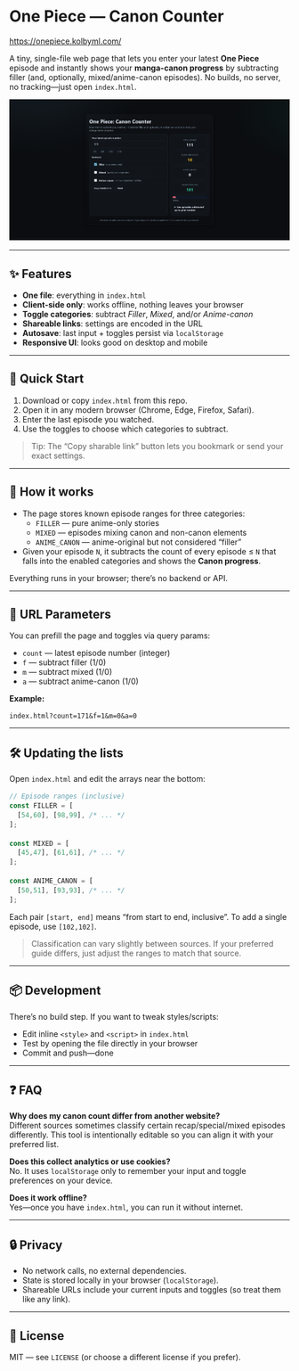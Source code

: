 # One Piece — Canon Counter

https://onepiece.kolbyml.com/

A tiny, single-file web page that lets you enter your latest **One Piece** episode and instantly shows your **manga-canon progress** by subtracting filler (and, optionally, mixed/anime-canon episodes). No builds, no server, no tracking—just open `index.html`.

![screenshot](image.png) <!-- optional; remove if you don't commit a screenshot -->

---

## ✨ Features

- **One file**: everything in `index.html`
- **Client-side only**: works offline, nothing leaves your browser
- **Toggle categories**: subtract *Filler*, *Mixed*, and/or *Anime-canon*
- **Shareable links**: settings are encoded in the URL
- **Autosave**: last input + toggles persist via `localStorage`
- **Responsive UI**: looks good on desktop and mobile

---

## 🚀 Quick Start

1. Download or copy `index.html` from this repo.
2. Open it in any modern browser (Chrome, Edge, Firefox, Safari).
3. Enter the last episode you watched.
4. Use the toggles to choose which categories to subtract.

> Tip: The “Copy sharable link” button lets you bookmark or send your exact settings.


---

## 🧭 How it works

- The page stores known episode ranges for three categories:
  - `FILLER` — pure anime-only stories
  - `MIXED` — episodes mixing canon and non-canon elements
  - `ANIME_CANON` — anime-original but not considered “filler”
- Given your episode `N`, it subtracts the count of every episode ≤ `N`
  that falls into the enabled categories and shows the **Canon progress**.

Everything runs in your browser; there’s no backend or API.

---

## 🔗 URL Parameters

You can prefill the page and toggles via query params:

- `count` — latest episode number (integer)
- `f` — subtract filler (1/0)
- `m` — subtract mixed (1/0)
- `a` — subtract anime-canon (1/0)

**Example:**

```
index.html?count=171&f=1&m=0&a=0
```

---

## 🛠️ Updating the lists

Open `index.html` and edit the arrays near the bottom:

```js
// Episode ranges (inclusive)
const FILLER = [
  [54,60], [98,99], /* ... */
];

const MIXED = [
  [45,47], [61,61], /* ... */
];

const ANIME_CANON = [
  [50,51], [93,93], /* ... */
];
```

Each pair `[start, end]` means “from start to end, inclusive”.
To add a single episode, use `[102,102]`.

> Classification can vary slightly between sources. If your preferred guide
> differs, just adjust the ranges to match that source.

---

## 📦 Development

There’s no build step. If you want to tweak styles/scripts:

- Edit inline `<style>` and `<script>` in `index.html`
- Test by opening the file directly in your browser
- Commit and push—done

---

## ❓ FAQ

**Why does my canon count differ from another website?**  
Different sources sometimes classify certain recap/special/mixed episodes differently.
This tool is intentionally editable so you can align it with your preferred list.

**Does this collect analytics or use cookies?**  
No. It uses `localStorage` only to remember your input and toggle preferences on your device.

**Does it work offline?**  
Yes—once you have `index.html`, you can run it without internet.

---

## 🔒 Privacy

- No network calls, no external dependencies.
- State is stored locally in your browser (`localStorage`).
- Shareable URLs include your current inputs and toggles (so treat them like any link).

---

## 📝 License

MIT — see `LICENSE` (or choose a different license if you prefer).
